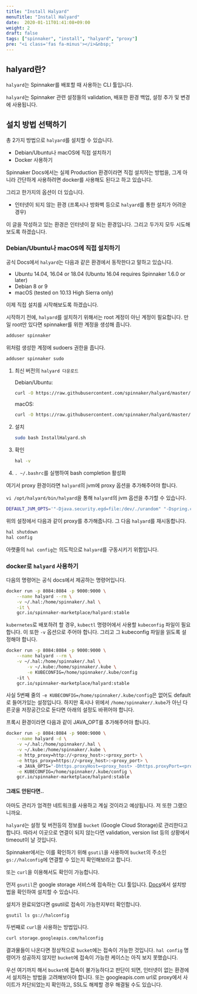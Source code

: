 ```yaml
---
title: "Install Halyard"
menuTitle: "Install Halyard"
date:  2020-01-11T01:41:08+09:00
weight: 2
draft: false
tags: ["spinnaker", "install", "halyard", "proxy"]
pre: "<i class='fas fa-minus'></i>&nbsp;"
---
```


## halyard란?

`halyard`는 Spinnaker를 배포할 때 사용하는 CLI 툴입니다.

`halyard`는 Spinnaker 관련 설정들의 validation, 배포한 환경 백업, 설정 추가 및 변경에 사용됩니다.

## 설치 방법 선택하기

총 2가지 방법으로 `halyard`를 설치할 수 있습니다.

* Debian/Ubuntu나 macOS에 직접 설치하기
* Docker 사용하기

Spinnaker Docs에서는 실제 Production 환경이라면 직접 설치하는 방법을, 그게 아니라 간단하게 사용하려면 docker를 사용해도 된다고 하고 있습니다.

그리고 한가지의 옵션이 더 있습니다.

* 인터넷이 되지 않는 환경 (프록시나 방화벽 등으로 `halyard`를 통한 설치가 어려운 경우)

이 글을 작성하고 있는 환경은 인터넷이 잘 되는 환경입니다.
그리고 두가지 모두 시도해 보도록 하겠습니다.

### Debian/Ubuntu나 macOS에 직접 설치하기

공식 Docs에서 `halyard`는 다음과 같은 환경에서 동작한다고 말하고 있습니다.

* Ubuntu 14.04, 16.04 or 18.04 (Ubuntu 16.04 requires Spinnaker 1.6.0 or later)
* Debian 8 or 9
* macOS (tested on 10.13 High Sierra only)

이제 직접 설치를 시작해보도록 하겠습니다.

시작하기 전에, `halyard`를 설치하기 위해서는 root 계정이 아닌 계정이 필요합니다. 만일 root만 있다면 spinnaker를 위한 계정을 생성해 줍니다.

```bash
adduser spinnaker
```

위처럼 생성한 계정에 sudoers 권한을 줍니다.

```bash
adduser spinnaker sudo
```

1. 최신 버전의 `halyard 다운로드`

	Debian/Ubuntu:
	
	```bash
	curl -O https://raw.githubusercontent.com/spinnaker/halyard/master/install/debian/InstallHalyard.sh
	```

	macOS:
	
	```bash
	curl -O https://raw.githubusercontent.com/spinnaker/halyard/master/install/macos/InstallHalyard.sh
	```

2. 설치
	
	```bash
	sudo bash InstallHalyard.sh
	```

3. 확인
	
	```bash
	hal -v
	```
	
4. `. ~/.bashrc`를 실행하여 bash completion 활성화

여기서 proxy 환경이라면 `halyard`의 jvm에 proxy 옵션을 추가해주어야 합니다.

`vi /opt/halyard/bin/halyard`을 통해 `halyard`의 jvm 옵션을 추가할 수 있습니다.

```bash
DEFAULT_JVM_OPTS='"-Djava.security.egd=file:/dev/./urandom" "-Dspring.config.additional-location=/opt/spinnaker/config/" "-Dhttps.proxyHost=<proxyHost> -Dhttps.proxyPort=<proxyPort>" "-Dhttp.proxyHost=<proxyHost> -Dhttp.proxyPort=<proxyPort>"'
```

위의 설정에서 다음과 같이 proxy를 추가해줍니다. 그 다음 `halyard`를 재시동합니다.

```bash
hal shutdown
hal config
```

아랫줄의 `hal config`는 의도적으로 `halyard`를 구동시키기 위함입니다.

### docker로 `halyard` 사용하기

다음의 명령어는 공식 docs에서 제공하는 명령어입니다.

```bash
docker run -p 8084:8084 -p 9000:9000 \
    --name halyard --rm \
    -v ~/.hal:/home/spinnaker/.hal \
    -it \
    gcr.io/spinnaker-marketplace/halyard:stable
```

`kubernetes`로 배포하려 할 경우, `kubectl` 명령어에서 사용할 `kubeconfig` 파일이 필요합니다. 이 또한 `-v` 옵션으로 주어야 합니다. 그리고 그 kubeconfig 파일을 읽도록 설정해야 합니다.

```bash
docker run -p 8084:8084 -p 9000:9000 \
    --name halyard --rm \
    -v ~/.hal:/home/spinnaker/.hal \
		-v ~/.kube:/home/spinnaker/.kube \
		-e KUBECONFIG=/home/spinnaker/.kube/config
    -it \
    gcr.io/spinnaker-marketplace/halyard:stable
```

사실 5번째 줄의 `-e KUBECONFIG=/home/spinnaker/.kube/config`은 없어도 default로 들어가있는 설정입니다.
하지만 혹시나 위에서 `/home/spinnaker/.kube`가 아닌 다른곳을 저장공간으로 둔다면 아래의 설정도 바뀌어야 합니다.

프록시 환경이라면 다음과 같이 JAVA_OPT를 추가해주어야 합니다.

```bash
docker run -p 8084:8084 -p 9000:9000 \
    --name halyard -d \
    -v ~/.hal:/home/spinnaker/.hal \
    -v ~/.kube:/home/spinnaker/.kube \
    -e http_proxy=http://<proxy_host>:<proxy_port> \
    -e https_proxy=https://<proxy_host>:<proxy_port> \    
    -e JAVA_OPTS="-Dhttps.proxyHost=<proxy_host> -Dhttps.proxyPort=<proxy_port>" \
    -e KUBECONFIG=/home/spinnaker/.kube/config \
    gcr.io/spinnaker-marketplace/halyard:stable
```

#### 그래도 안된다면..

아마도 관리가 엄격한 네트워크를 사용하고 계실 것이라고 예상됩니다. 저 또한 그랬으니까요.

`halyard`는 설정 및 버전등의 정보를 `bucket` (Google Cloud Storage)로 관리한다고 합니다. 따라서 이곳으로 연결이 되지 않는다면 validation, version list 등의 상황에서 timeout이 날 것입니다.

Spinnaker에서는 이를 확인하기 위해 `gsutil`을 사용하여 `bucket`의 주소인 `gs://halconfig`에 연결할 수 있는지 확인해보라고 합니다.

또는 `curl`을 이용해서도 확인이 가능합니다.

먼저 `gsutil`은 google storage 서비스에 접속하는 CLI 툴입니다. [Docs](https://cloud.google.com/storage/docs/gsutil_install?hl=ko#deb)에서 설치방법을 확인하여 설치할 수 있습니다.

설치가 완료되었다면 gsutil로 접속이 가능한지부터 확인합니다.

```bash
gsutil ls gs://halconfig
```

두번째로 `curl`을 사용하는 방법입니다.

```bash
curl storage.googleapis.com/halconfig
```

결과물들이 나온다면 정상적으로 `bucket`에는 접속이 가능한 것입니다.
`hal config` 명령어가 성공하지 않지만 `bucket`에 접속이 가능한 케이스는 아직 보지 못했습니다.

우선 여기까지 해서 `bucket`에 접속이 불가능하다고 판단이 되면, 인터넷이 없는 환경에서 설치하는 방법을 고려해보아야 합니다.
또는 googleapis.com url로 proxy에서 사이트가 차단되었는지 확인하고, SSL도 해제할 경우 해결될 수도 있습니다.
